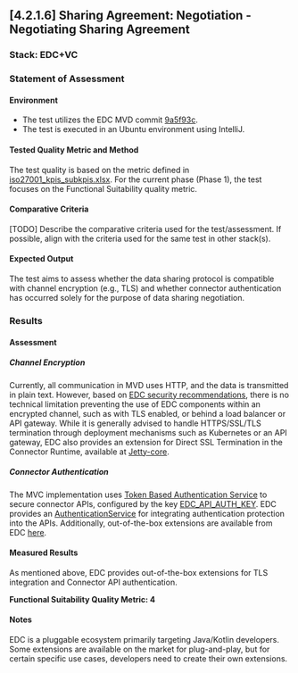 ## [4.2.1.6] Sharing Agreement: Negotiation - Negotiating Sharing Agreement

### Stack: EDC+VC

### Statement of Assessment

#### Environment
- The test utilizes the EDC MVD commit [9a5f93c](https://github.com/eclipse-edc/MinimumViableDataspace/commit/9a5f93c89cf5624cc4bf8eaa024a29da9b8e3d12).
- The test is executed in an Ubuntu environment using IntelliJ.

#### Tested Quality Metric and Method
The test quality is based on the metric defined in [iso27001_kpis_subkpis.xlsx](../../../../../design_decisions/background_info/iso27001_kpis_subkpis.xlsx). For the current phase (Phase 1), the test focuses on the Functional Suitability quality metric.

#### Comparative Criteria
[TODO] Describe the comparative criteria used for the test/assessment. If possible, align with the criteria used for the same test in other stack(s).

#### Expected Output
The test aims to assess whether the data sharing protocol is compatible with channel encryption (e.g., TLS) and whether connector authentication has occurred solely for the purpose of data sharing negotiation.

### Results

#### Assessment

##### Channel Encryption
Currently, all communication in MVD uses HTTP, and the data is transmitted in plain text. However, based on [EDC security recommendations](https://github.com/eclipse-edc/docs/blob/b757401a28da64a61f8c95a6d471932c3367980d/developer/best-practices.md#1-security-recommendations), there is no technical limitation preventing the use of EDC components within an encrypted channel, such as with TLS enabled, or behind a load balancer or API gateway. While it is generally advised to handle HTTPS/SSL/TLS termination through deployment mechanisms such as Kubernetes or an API gateway, EDC also provides an extension for Direct SSL Termination in the Connector Runtime, available at [Jetty-core](https://github.com/eclipse-edc/Connector/tree/0bb741787fd0abc2a6a8a883a6fafdbf3b795c29/extensions/common/http/jetty-core).

##### Connector Authentication
The MVC implementation uses [Token Based Authentication Service](https://github.com/eclipse-edc/Connector/tree/0bb741787fd0abc2a6a8a883a6fafdbf3b795c29/extensions/common/auth/auth-tokenbased) to secure connector APIs, configured by the key [EDC_API_AUTH_KEY](https://github.com/eclipse-edc/MinimumViableDataspace/blob/9a5f93c89cf5624cc4bf8eaa024a29da9b8e3d12/deployment/assets/env/consumer_connector.env#L15). EDC provides an [AuthenticationService](https://github.com/eclipse-edc/Connector/blob/0bb741787fd0abc2a6a8a883a6fafdbf3b795c29/spi/common/auth-spi/src/main/java/org/eclipse/edc/api/auth/spi/AuthenticationService.java#L25) for integrating authentication protection into the APIs. Additionally, out-of-the-box extensions are available from EDC [here](https://github.com/eclipse-edc/Connector/tree/0bb741787fd0abc2a6a8a883a6fafdbf3b795c29/extensions/common/auth).

#### Measured Results
As mentioned above, EDC provides out-of-the-box extensions for TLS integration and Connector API authentication.

**Functional Suitability Quality Metric: 4**

#### Notes
EDC is a pluggable ecosystem primarily targeting Java/Kotlin developers. Some extensions are available on the market for plug-and-play, but for certain specific use cases, developers need to create their own extensions.
